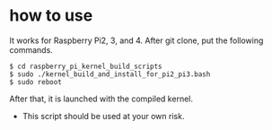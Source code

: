 # how to use

It works for Raspberry Pi2, 3, and 4.
After git clone, put the following commands. 

    $ cd raspberry_pi_kernel_build_scripts
    $ sudo ./kernel_build_and_install_for_pi2_pi3.bash 
    $ sudo reboot

After that, it is launched with the compiled kernel.

* This script should be used at your own risk. 
